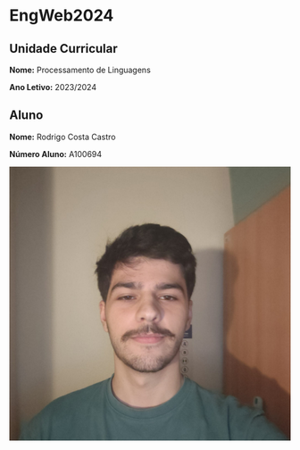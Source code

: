 # EngWeb2024

## Unidade Curricular

**Nome:** Processamento de Linguagens 

**Ano Letivo:** 2023/2024

## Aluno

**Nome:** Rodrigo Costa Castro

**Número Aluno:** A100694

![Fotografia do aluno](./100694.jpeg)
